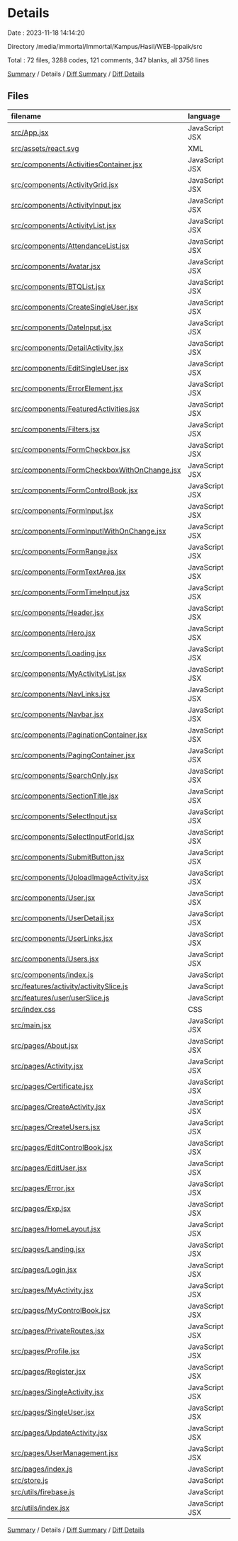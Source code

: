 # Details

Date : 2023-11-18 14:14:20

Directory /media/immortal/Immortal/Kampus/Hasil/WEB-lppaik/src

Total : 72 files,  3288 codes, 121 comments, 347 blanks, all 3756 lines

[Summary](results.md) / Details / [Diff Summary](diff.md) / [Diff Details](diff-details.md)

## Files
| filename | language | code | comment | blank | total |
| :--- | :--- | ---: | ---: | ---: | ---: |
| [src/App.jsx](/src/App.jsx) | JavaScript JSX | 172 | 5 | 9 | 186 |
| [src/assets/react.svg](/src/assets/react.svg) | XML | 1 | 0 | 0 | 1 |
| [src/components/ActivitiesContainer.jsx](/src/components/ActivitiesContainer.jsx) | JavaScript JSX | 53 | 6 | 3 | 62 |
| [src/components/ActivityGrid.jsx](/src/components/ActivityGrid.jsx) | JavaScript JSX | 32 | 1 | 4 | 37 |
| [src/components/ActivityInput.jsx](/src/components/ActivityInput.jsx) | JavaScript JSX | 93 | 0 | 4 | 97 |
| [src/components/ActivityList.jsx](/src/components/ActivityList.jsx) | JavaScript JSX | 35 | 1 | 6 | 42 |
| [src/components/AttendanceList.jsx](/src/components/AttendanceList.jsx) | JavaScript JSX | 115 | 2 | 6 | 123 |
| [src/components/Avatar.jsx](/src/components/Avatar.jsx) | JavaScript JSX | 25 | 0 | 3 | 28 |
| [src/components/BTQList.jsx](/src/components/BTQList.jsx) | JavaScript JSX | 94 | 2 | 8 | 104 |
| [src/components/CreateSingleUser.jsx](/src/components/CreateSingleUser.jsx) | JavaScript JSX | 52 | 0 | 4 | 56 |
| [src/components/DateInput.jsx](/src/components/DateInput.jsx) | JavaScript JSX | 17 | 0 | 3 | 20 |
| [src/components/DetailActivity.jsx](/src/components/DetailActivity.jsx) | JavaScript JSX | 53 | 0 | 3 | 56 |
| [src/components/EditSingleUser.jsx](/src/components/EditSingleUser.jsx) | JavaScript JSX | 81 | 0 | 8 | 89 |
| [src/components/ErrorElement.jsx](/src/components/ErrorElement.jsx) | JavaScript JSX | 7 | 0 | 3 | 10 |
| [src/components/FeaturedActivities.jsx](/src/components/FeaturedActivities.jsx) | JavaScript JSX | 11 | 0 | 3 | 14 |
| [src/components/Filters.jsx](/src/components/Filters.jsx) | JavaScript JSX | 50 | 7 | 5 | 62 |
| [src/components/FormCheckbox.jsx](/src/components/FormCheckbox.jsx) | JavaScript JSX | 16 | 0 | 2 | 18 |
| [src/components/FormCheckboxWithOnChange.jsx](/src/components/FormCheckboxWithOnChange.jsx) | JavaScript JSX | 17 | 0 | 2 | 19 |
| [src/components/FormControlBook.jsx](/src/components/FormControlBook.jsx) | JavaScript JSX | 30 | 0 | 3 | 33 |
| [src/components/FormInput.jsx](/src/components/FormInput.jsx) | JavaScript JSX | 17 | 1 | 2 | 20 |
| [src/components/FormInputIWithOnChange.jsx](/src/components/FormInputIWithOnChange.jsx) | JavaScript JSX | 26 | 1 | 2 | 29 |
| [src/components/FormRange.jsx](/src/components/FormRange.jsx) | JavaScript JSX | 30 | 0 | 4 | 34 |
| [src/components/FormTextArea.jsx](/src/components/FormTextArea.jsx) | JavaScript JSX | 17 | 0 | 2 | 19 |
| [src/components/FormTimeInput.jsx](/src/components/FormTimeInput.jsx) | JavaScript JSX | 17 | 0 | 3 | 20 |
| [src/components/Header.jsx](/src/components/Header.jsx) | JavaScript JSX | 18 | 0 | 3 | 21 |
| [src/components/Hero.jsx](/src/components/Hero.jsx) | JavaScript JSX | 40 | 0 | 4 | 44 |
| [src/components/Loading.jsx](/src/components/Loading.jsx) | JavaScript JSX | 8 | 0 | 2 | 10 |
| [src/components/MyActivityList.jsx](/src/components/MyActivityList.jsx) | JavaScript JSX | 47 | 1 | 5 | 53 |
| [src/components/NavLinks.jsx](/src/components/NavLinks.jsx) | JavaScript JSX | 34 | 2 | 7 | 43 |
| [src/components/Navbar.jsx](/src/components/Navbar.jsx) | JavaScript JSX | 103 | 9 | 8 | 120 |
| [src/components/PaginationContainer.jsx](/src/components/PaginationContainer.jsx) | JavaScript JSX | 56 | 0 | 7 | 63 |
| [src/components/PagingContainer.jsx](/src/components/PagingContainer.jsx) | JavaScript JSX | 56 | 0 | 7 | 63 |
| [src/components/SearchOnly.jsx](/src/components/SearchOnly.jsx) | JavaScript JSX | 28 | 2 | 3 | 33 |
| [src/components/SectionTitle.jsx](/src/components/SectionTitle.jsx) | JavaScript JSX | 10 | 0 | 2 | 12 |
| [src/components/SelectInput.jsx](/src/components/SelectInput.jsx) | JavaScript JSX | 24 | 0 | 2 | 26 |
| [src/components/SelectInputForId.jsx](/src/components/SelectInputForId.jsx) | JavaScript JSX | 24 | 0 | 2 | 26 |
| [src/components/SubmitButton.jsx](/src/components/SubmitButton.jsx) | JavaScript JSX | 21 | 1 | 3 | 25 |
| [src/components/UploadImageActivity.jsx](/src/components/UploadImageActivity.jsx) | JavaScript JSX | 84 | 45 | 8 | 137 |
| [src/components/User.jsx](/src/components/User.jsx) | JavaScript JSX | 54 | 0 | 4 | 58 |
| [src/components/UserDetail.jsx](/src/components/UserDetail.jsx) | JavaScript JSX | 83 | 0 | 6 | 89 |
| [src/components/UserLinks.jsx](/src/components/UserLinks.jsx) | JavaScript JSX | 21 | 0 | 4 | 25 |
| [src/components/Users.jsx](/src/components/Users.jsx) | JavaScript JSX | 126 | 2 | 8 | 136 |
| [src/components/index.js](/src/components/index.js) | JavaScript | 23 | 0 | 1 | 24 |
| [src/features/activity/activitySlice.js](/src/features/activity/activitySlice.js) | JavaScript | 29 | 1 | 5 | 35 |
| [src/features/user/userSlice.js](/src/features/user/userSlice.js) | JavaScript | 70 | 0 | 5 | 75 |
| [src/index.css](/src/index.css) | CSS | 10 | 1 | 2 | 13 |
| [src/main.jsx](/src/main.jsx) | JavaScript JSX | 26 | 0 | 3 | 29 |
| [src/pages/About.jsx](/src/pages/About.jsx) | JavaScript JSX | 26 | 0 | 2 | 28 |
| [src/pages/Activity.jsx](/src/pages/Activity.jsx) | JavaScript JSX | 45 | 0 | 3 | 48 |
| [src/pages/Certificate.jsx](/src/pages/Certificate.jsx) | JavaScript JSX | 49 | 3 | 8 | 60 |
| [src/pages/CreateActivity.jsx](/src/pages/CreateActivity.jsx) | JavaScript JSX | 95 | 0 | 9 | 104 |
| [src/pages/CreateUsers.jsx](/src/pages/CreateUsers.jsx) | JavaScript JSX | 60 | 0 | 8 | 68 |
| [src/pages/EditControlBook.jsx](/src/pages/EditControlBook.jsx) | JavaScript JSX | 61 | 0 | 8 | 69 |
| [src/pages/EditUser.jsx](/src/pages/EditUser.jsx) | JavaScript JSX | 78 | 0 | 10 | 88 |
| [src/pages/Error.jsx](/src/pages/Error.jsx) | JavaScript JSX | 31 | 0 | 3 | 34 |
| [src/pages/Exp.jsx](/src/pages/Exp.jsx) | JavaScript JSX | 43 | 2 | 8 | 53 |
| [src/pages/HomeLayout.jsx](/src/pages/HomeLayout.jsx) | JavaScript JSX | 22 | 0 | 4 | 26 |
| [src/pages/Landing.jsx](/src/pages/Landing.jsx) | JavaScript JSX | 20 | 0 | 4 | 24 |
| [src/pages/Login.jsx](/src/pages/Login.jsx) | JavaScript JSX | 60 | 3 | 6 | 69 |
| [src/pages/MyActivity.jsx](/src/pages/MyActivity.jsx) | JavaScript JSX | 46 | 1 | 4 | 51 |
| [src/pages/MyControlBook.jsx](/src/pages/MyControlBook.jsx) | JavaScript JSX | 51 | 2 | 7 | 60 |
| [src/pages/PrivateRoutes.jsx](/src/pages/PrivateRoutes.jsx) | JavaScript JSX | 8 | 0 | 4 | 12 |
| [src/pages/Profile.jsx](/src/pages/Profile.jsx) | JavaScript JSX | 14 | 0 | 4 | 18 |
| [src/pages/Register.jsx](/src/pages/Register.jsx) | JavaScript JSX | 32 | 0 | 4 | 36 |
| [src/pages/SingleActivity.jsx](/src/pages/SingleActivity.jsx) | JavaScript JSX | 115 | 7 | 14 | 136 |
| [src/pages/SingleUser.jsx](/src/pages/SingleUser.jsx) | JavaScript JSX | 149 | 3 | 13 | 165 |
| [src/pages/UpdateActivity.jsx](/src/pages/UpdateActivity.jsx) | JavaScript JSX | 109 | 0 | 10 | 119 |
| [src/pages/UserManagement.jsx](/src/pages/UserManagement.jsx) | JavaScript JSX | 50 | 4 | 6 | 60 |
| [src/pages/index.js](/src/pages/index.js) | JavaScript | 21 | 0 | 1 | 22 |
| [src/store.js](/src/store.js) | JavaScript | 9 | 0 | 2 | 11 |
| [src/utils/firebase.js](/src/utils/firebase.js) | JavaScript | 10 | 5 | 3 | 18 |
| [src/utils/index.jsx](/src/utils/index.jsx) | JavaScript JSX | 28 | 1 | 9 | 38 |

[Summary](results.md) / Details / [Diff Summary](diff.md) / [Diff Details](diff-details.md)